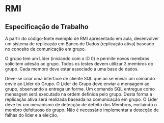 # RMI

## Especificação de Trabalho
A partir do código-fonte exemplo de RMI apresentado em aula, desenvolver um sistema de
replicação em Banco de Dados (replicação ativa) baseado no conceito de comunicação em
grupo.

O grupo tem um Líder (iniciando com o ID 0) e permite novos membros solicitem adesão ao
grupo. Todos os testes devem utilizar 3 membros do grupo. Cada membro deve estar
associado a uma base de dados.

Deve-se criar uma interface de cliente SQL que ao se enviar um comando envie ao Líder do
Grupo. O Líder do Grupo deve enviar a mensagem ao grupo, observando a entrega uniforme.
Um comando SQL entregue como mensagem será executado na ordem definida pelo grupo.
Desta forma a replicação ativa será realizada baseada na comunicação em grupo.
O Líder deve ter um mecanismo de detecção de defeito dos Membros, excluindo o membro
defeituoso do grupo. Não é necessário implementar a detecção de falhas do líder e a eleição.
